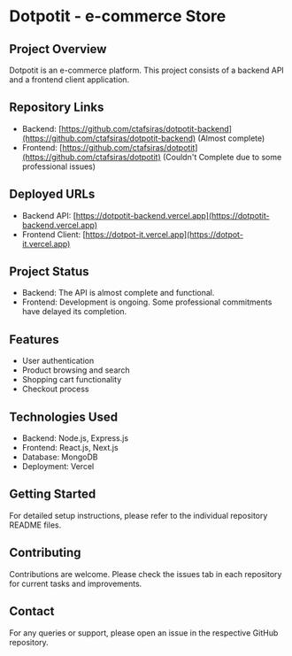 # Dotpotit - e-commerce Store

## Project Overview
Dotpotit is an e-commerce platform. This project consists of a backend API and a frontend client application.

## Repository Links
- Backend: [https://github.com/ctafsiras/dotpotit-backend](https://github.com/ctafsiras/dotpotit-backend) (Almost complete)
- Frontend: [https://github.com/ctafsiras/dotpotit](https://github.com/ctafsiras/dotpotit) (Couldn't Complete due to some professional issues)

## Deployed URLs
- Backend API: [https://dotpotit-backend.vercel.app](https://dotpotit-backend.vercel.app)
- Frontend Client: [https://dotpot-it.vercel.app](https://dotpot-it.vercel.app)

## Project Status
- Backend: The API is almost complete and functional.
- Frontend: Development is ongoing. Some professional commitments have delayed its completion.

## Features
- User authentication
- Product browsing and search
- Shopping cart functionality
- Checkout process

## Technologies Used
- Backend: Node.js, Express.js
- Frontend: React.js, Next.js
- Database: MongoDB
- Deployment: Vercel

## Getting Started
For detailed setup instructions, please refer to the individual repository README files.

## Contributing
Contributions are welcome. Please check the issues tab in each repository for current tasks and improvements.

## Contact
For any queries or support, please open an issue in the respective GitHub repository.
